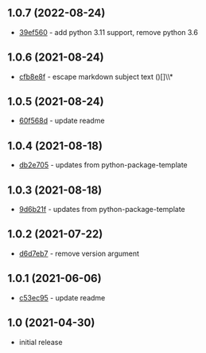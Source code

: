 ## 1.0.7 (2022-08-24)

- [39ef560](https://github.com/craigahobbs/simple-git-changelog/commit/39ef560) - add python 3.11 support, remove python 3.6

## 1.0.6 (2021-08-24)

- [cfb8e8f](https://github.com/craigahobbs/simple-git-changelog/commit/cfb8e8f) - escape markdown subject text \(\)\[\]\\\\\*

## 1.0.5 (2021-08-24)

- [60f568d](https://github.com/craigahobbs/simple-git-changelog/commit/60f568d) - update readme

## 1.0.4 (2021-08-18)

- [db2e705](https://github.com/craigahobbs/simple-git-changelog/commit/db2e705) - updates from python-package-template

## 1.0.3 (2021-08-18)

- [9d6b21f](https://github.com/craigahobbs/simple-git-changelog/commit/9d6b21f) - updates from python-package-template

## 1.0.2 (2021-07-22)

- [d6d7eb7](https://github.com/craigahobbs/simple-git-changelog/commit/d6d7eb7) - remove version argument

## 1.0.1 (2021-06-06)

- [c53ec95](https://github.com/craigahobbs/simple-git-changelog/commit/c53ec95) - update readme

## 1.0 (2021-04-30)

- initial release
